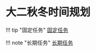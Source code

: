 # 大二秋冬时间规划

!!! tip "固定任务"
    [固定任务](https://www.notion.so/bc20d4cf7c624034b99d33a5149e25ac?v=f814409ba894415b99ef776e1dfc9139&pvs=4)

!!! note "长期任务"
    [长期任务](https://www.notion.so/c0b9d02e3d2944e9bcbf21832d10d72d?v=6878b8df24334d35878e3f0f993b0324&pvs=4)